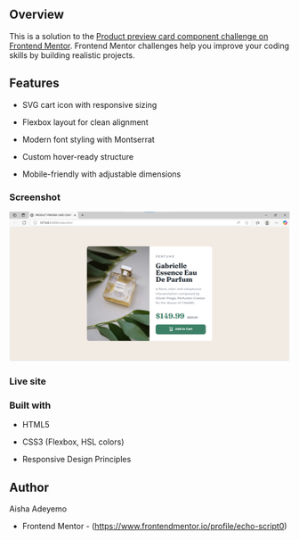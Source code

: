  ## Overview
This is a solution to the [Product preview card component challenge on Frontend Mentor](https://www.frontendmentor.io/challenges/product-preview-card-component-GO7UmttRfa). Frontend Mentor challenges help you improve your coding skills by building realistic projects. 

## Features
- SVG cart icon with responsive sizing

- Flexbox layout for clean alignment

- Modern font styling with Montserrat

- Custom hover-ready structure

- Mobile-friendly with adjustable dimensions


### Screenshot

![Preview](screenshot.png)


### Live site


### Built with

- HTML5

- CSS3 (Flexbox, HSL colors)

- Responsive Design Principles

## Author
Aisha Adeyemo
- Frontend Mentor - (https://www.frontendmentor.io/profile/echo-script0)

